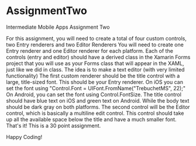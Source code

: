 # AssignmentTwo
Intermediate Mobile Apps Assignment Two

For this assignment, you will need to create a total of four custom controls, two Entry renderers and two Editor Renderers
You will need to create one Entry renderer and one Editor renderer for each platform.
Each of the controls (entry and editor) should have a derived class in the Xamarin Forms project that you will use as your Forms class that will appear in the XAML, just like we did in class.
The idea is to make a text editor (with very limited functionality)
The first custom renderer should be the title control with a large, title-sized font.  This should be your Entry renderer.  On iOS you can set the font using "Control.Font = UIFont.FromName("TrebuchetMS", 22);"
On Android, you can set the font using Control.FontSize.
The title control should have blue text on iOS and green text on Android.  While the body text should be dark gray on both platforms.
The second control will be the Editor control, which is basically a multiline edit control.  This control should take up all the available space below the title and have a much smaller font.
That's it!  This is a 30 point assignment.

Happy Coding!

